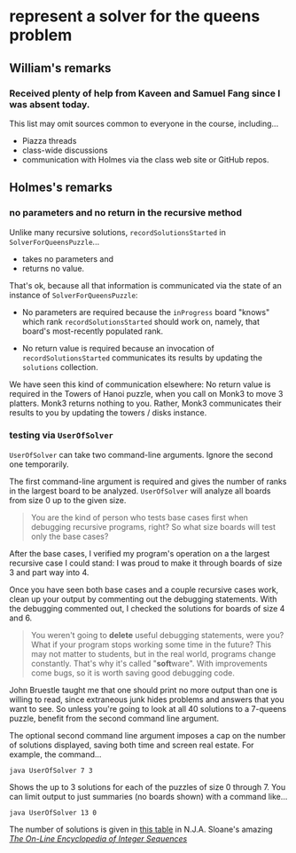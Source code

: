 # represent a solver for the queens problem

## William's remarks

### Received plenty of help from Kaveen and Samuel Fang since I was absent today.

This list may omit sources common to everyone in the course,
including...
* Piazza threads
* class-wide discussions
* communication with Holmes via the class
web site or GitHub repos.


## Holmes's remarks

### no parameters and no return in the recursive method
Unlike many recursive solutions, `recordSolutionsStarted` in `SolverForQueensPuzzle`...

* takes no parameters and 
* returns no value.

That's ok, because all that information is communicated via
the state of an instance of `SolverForQueensPuzzle`:

* No parameters are required because
the `inProgress` board "knows" which rank `recordSolutionsStarted` 
should work on, namely, that board's most-recently populated rank.

* No return value is required  because 
an invocation of `recordSolutionsStarted` communicates its results
by updating the `solutions` collection.

We have seen this kind of communication elsewhere: 
No return value is required 
in the Towers of Hanoi puzzle, when you call on  Monk3 to 
move 3 platters. Monk3 returns nothing to you. Rather,
Monk3 communicates their results to you by updating
the towers / disks instance.

<!--- (is this a comment in GFM? Does it need 3 hyphens?)
* No parameters are required
when handing in papers. That is, you pass no parameter information
to the next person in the file of seats. 
Rather, the file instance that you share holds the information
of who is next. Looking at that file
tells a person whether they are the base case.
--->


### testing via `UserOfSolver`

`UserOfSolver` can take two command-line arguments.
Ignore the second one temporarily. 

The first command-line argument is required and gives the
number of ranks in the largest board to be analyzed.
`UserOfSolver` will analyze all boards from size 0 up to
the given size.

>You are the kind of person who tests base cases first
when debugging recursive programs, right?
So what size boards will test only the base cases?

After the base cases, I verified my program's operation on a the 
largest recursive case I could stand: I was proud to make
it through boards of size 3 and part way into 4.

Once you have seen both base cases and a couple recursive cases work,
clean up your output by commenting out the debugging statements.
With the debugging commented out, I checked the solutions for 
boards of size 4 and 6.

>You weren't going to **delete** useful debugging
statements, were you? What if your program stops working some time
in the future? This may not matter to students, but in the
real world, programs change constantly. That's why it's called
"**soft**ware". With improvements come bugs,
so it is worth saving good debugging code.

John Bruestle taught me that one should print no more output
than one is willing to read, since extraneous junk hides
problems and answers that you want to see.
So unless you're going to look at all 40 solutions to a
7-queens puzzle, benefit from the second command line argument.

The optional second command line argument imposes a cap on the 
number of solutions displayed, saving both time and
screen real estate.
For example, the command...
```
java UserOfSolver 7 3
```
Shows the up to 3 solutions for each of the puzzles of size
0 through 7.
You can limit output to just summaries (no boards shown)
with a command like...
```
java UserOfSolver 13 0
```

The number of solutions is given in
[this table](https://oeis.org/A000170/b000170.txt )
in N.J.A. Sloane's amazing
[*The On-Line Encyclopedia of Integer Sequences*](https://oeis.org)


